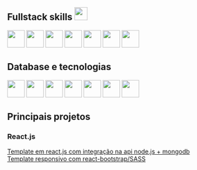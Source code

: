 ## Fullstack skills <img src="https://cdn.jsdelivr.net/gh/devicons/devicon/icons/nodejs/nodejs-original.svg" width="30px" height="30px" />
<div>
<img src="https://cdn.jsdelivr.net/gh/devicons/devicon/icons/typescript/typescript-original.svg" width="40px" height="40px"/>
<img src="https://cdn.jsdelivr.net/gh/devicons/devicon/icons/react/react-original.svg" width="40px" height="40px" />
<img src="https://cdn.jsdelivr.net/gh/devicons/devicon/icons/angularjs/angularjs-original.svg" width="40px" height="40px"/>
<img src="https://cdn.jsdelivr.net/gh/devicons/devicon/icons/nextjs/nextjs-original.svg" width="40px" height="40px" />
<img src="https://cdn.jsdelivr.net/gh/devicons/devicon/icons/express/express-original.svg" width="40px" height="40px" />
<img src="https://cdn.jsdelivr.net/gh/devicons/devicon/icons/sequelize/sequelize-original.svg" width="40px" height="40px"/>
  <img src="https://cdn.jsdelivr.net/gh/devicons/devicon/icons/dotnetcore/dotnetcore-original.svg" width="40px" height="40px"/>
</div>

## Database e tecnologias
<div>
<img src="https://cdn.jsdelivr.net/gh/devicons/devicon/icons/mongodb/mongodb-original.svg" width="40px" height="40px" />
<img src="https://cdn.jsdelivr.net/gh/devicons/devicon/icons/mysql/mysql-original.svg" width="40px" height="40px" />
<img src="https://cdn.jsdelivr.net/gh/devicons/devicon/icons/postgresql/postgresql-original.svg" width="40px" height="40px"/>
<img src="https://cdn.jsdelivr.net/gh/devicons/devicon/icons/microsoftsqlserver/microsoftsqlserver-plain.svg" width="40px" height="40px"/>
<img src="https://cdn.jsdelivr.net/gh/devicons/devicon/icons/heroku/heroku-plain.svg" width="40px" height="40px"/>
<img src="https://cdn.worldvectorlogo.com/logos/jwt-3.svg" width="40px" height="40px"/>
<img src="https://cdn.jsdelivr.net/gh/devicons/devicon/icons/sass/sass-original.svg" width="40px" height="40px"/>
</div>

## Principais projetos

### React.js

<a href="https://github.com/gabtonete/frontend-task-reactjs">Template em react.js com integração na api node.js + mongodb</a>
<br>
<a href="https://github.com/gabtonete/frontend-template-reactjs">Template responsivo com react-bootstrap/SASS</a>


